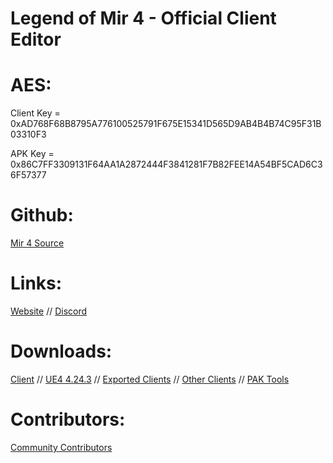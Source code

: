 # Legend of Mir 4 - Official Client Editor

# AES:

Client Key = 0xAD768F68B8795A776100525791F675E15341D565D9AB4B4B74C95F31B03310F3

APK Key = 0x86C7FF3309131F64AA1A2872444F3841281F7B82FEE14A54BF5CAD6C36F57377

# Github:

[Mir 4 Source](https://github.com/JevLOMCN/mir4)

# Links:

[Website](https://thelegendofmir.uk) // [Discord](https://discord.gg/Mir4)

# Downloads:

[Client](https://mirfiles.com/resources/mir2/users/Jev/Mir%204/Mir%204%20Client.rar) // [UE4 4.24.3](https://github.com/EpicGames) // [Exported Clients](https://mirfiles.com/resources/mir2/users/Jev/Mir%204/Exports/) // [Other Clients](https://mirfiles.com/resources/mir2/users/Jev/Mir%204/Other%20Clients/) // [PAK Tools](https://mirfiles.com/resources/mir2/users/Jev/Mir%204/Pak%20Tools.rar)

# Contributors:

[Community Contributors](https://github.com/JevLOMCN/Mir-4-Client-Editor/graphs/contributors)
